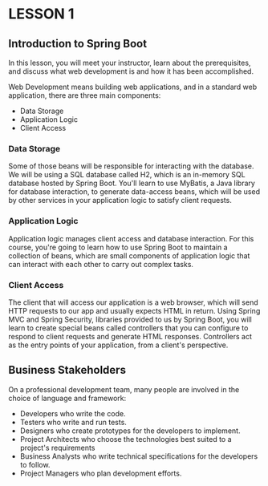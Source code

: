 # LESSON 1
## Introduction to Spring Boot
In this lesson, you will meet your instructor, learn about the prerequisites, and discuss what web development is and how it has been accomplished.

Web Development means building web applications, and in a standard web application, there are three main components:

* Data Storage
* Application Logic
* Client Access

### Data Storage
Some of those beans will be responsible for interacting with the database. We will be using a SQL database called H2, which is an in-memory SQL database 
hosted by Spring Boot. You'll learn to use MyBatis, a Java library for database interaction, to generate data-access beans, which will be used by other 
services in your application logic to satisfy client requests.

### Application Logic
Application logic manages client access and database interaction. For this course, you're going to learn how to use Spring Boot to maintain a collection 
of beans, which are small components of application logic that can interact with each other to carry out complex tasks.

### Client Access
The client that will access our application is a web browser, which will send HTTP requests to our app and usually expects HTML in return. Using Spring 
MVC and Spring Security, libraries provided to us by Spring Boot, you will learn to create special beans called controllers that you can configure to 
respond to client requests and generate HTML responses. Controllers act as the entry points of your application, from a client's perspective.

## Business Stakeholders
On a professional development team, many people are involved in the choice of language and framework:

* Developers who write the code.
* Testers who write and run tests.
* Designers who create prototypes for the developers to implement.
* Project Architects who choose the technologies best suited to a project's requirements
* Business Analysts who write technical specifications for the developers to follow.
* Project Managers who plan development efforts.
